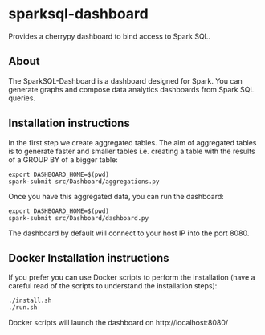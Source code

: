 # sparksql-dashboard
Provides a cherrypy dashboard to bind access to Spark SQL.

## About
The SparkSQL-Dashboard is a dashboard designed for Spark. You can generate graphs and compose data analytics dashboards from Spark SQL queries.

## Installation instructions
In the first step we create aggregated tables. The aim of aggregated tables is to generate faster and smaller tables i.e. creating a table with the results of a GROUP BY of a bigger table:

    export DASHBOARD_HOME=$(pwd)
    spark-submit src/Dashboard/aggregations.py

Once you have this aggregated data, you can run the dashboard:

    export DASHBOARD_HOME=$(pwd)
    spark-submit src/Dashboard/dashboard.py

The dashboard by default will connect to your host IP into the port 8080.

## Docker Installation instructions
If you prefer you can use Docker scripts to perform the installation (have a careful
read of the scripts to understand the installation steps):

    ./install.sh
    ./run.sh

Docker scripts will launch the dashboard on http://localhost:8080/
